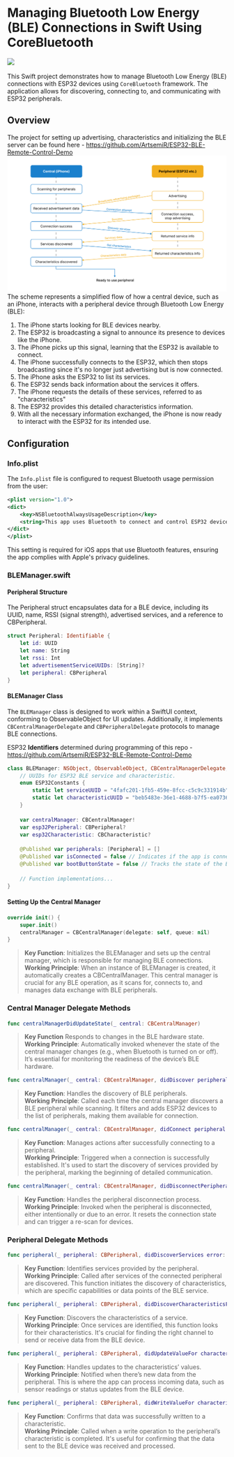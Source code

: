 # Managing Bluetooth Low Energy (BLE) Connections in Swift Using CoreBluetooth
![](Demo-960-720-12.gif)

This Swift project demonstrates how to manage Bluetooth Low Energy (BLE) connections with ESP32 devices using ```CoreBluetooth``` framework. The application allows for discovering, connecting to, and communicating with ESP32 peripherals.

## Overview
The project for setting up advertising, characteristics and initializing the BLE server can be found here - https://github.com/ArtsemiR/ESP32-BLE-Remote-Control-Demo
![](ble_scheme.png)
The scheme represents a simplified flow of how a central device, such as an iPhone, interacts with a peripheral device through Bluetooth Low Energy (BLE):
1. The iPhone starts looking for BLE devices nearby.
2. The ESP32 is broadcasting a signal to announce its presence to devices like the iPhone.
3. The iPhone picks up this signal, learning that the ESP32 is available to connect.
4. The iPhone successfully connects to the ESP32, which then stops broadcasting since it's no longer just advertising but is now connected.
5. The iPhone asks the ESP32 to list its services.
6. The ESP32 sends back information about the services it offers.
7. The iPhone requests the details of these services, referred to as "characteristics"
8. The ESP32 provides this detailed characteristics information.
9. With all the necessary information exchanged, the iPhone is now ready to interact with the ESP32 for its intended use.

## Configuration

### Info.plist

The `Info.plist` file is configured to request Bluetooth usage permission from the user:

```xml
<plist version="1.0">
<dict>
    <key>NSBluetoothAlwaysUsageDescription</key>
    <string>This app uses Bluetooth to connect and control ESP32 devices.</string>
</dict>
</plist>
```
This setting is required for iOS apps that use Bluetooth features, ensuring the app complies with Apple's privacy guidelines.


### BLEManager.swift
#### Peripheral Structure
The Peripheral struct encapsulates data for a BLE device, including its UUID, name, RSSI (signal strength), advertised services, and a reference to CBPeripheral.

```swift
struct Peripheral: Identifiable {
    let id: UUID
    let name: String
    let rssi: Int
    let advertisementServiceUUIDs: [String]?
    let peripheral: CBPeripheral
}
```

#### BLEManager Class
The ```BLEManager``` class is designed to work within a SwiftUI context, conforming to ObservableObject for UI updates. Additionally, it implements ```CBCentralManagerDelegate``` and ```CBPeripheralDelegate``` protocols to manage BLE connections.

ESP32 **Identifiers** determined during programming of this repo - https://github.com/ArtsemiR/ESP32-BLE-Remote-Control-Demo
```swift
class BLEManager: NSObject, ObservableObject, CBCentralManagerDelegate, CBPeripheralDelegate {
    // UUIDs for ESP32 BLE service and characteristic.
    enum ESP32Constants {
        static let serviceUUID = "4fafc201-1fb5-459e-8fcc-c5c9c331914b"
        static let characteristicUUID = "beb5483e-36e1-4688-b7f5-ea07361b26a8"
    }

    var centralManager: CBCentralManager!
    var esp32Peripheral: CBPeripheral?
    var esp32Characteristic: CBCharacteristic?

    @Published var peripherals: [Peripheral] = []
    @Published var isConnected = false // Indicates if the app is connected to a peripheral.
    @Published var bootButtonState = false // Tracks the state of the BOOT button.

    // Function implementations...
}
```

#### Setting Up the Central Manager
```swift
override init() {
    super.init()
    centralManager = CBCentralManager(delegate: self, queue: nil)
}
```
>**Key Function**: Initializes the BLEManager and sets up the central manager, which is responsible for managing BLE connections.\
>**Working Principle**: When an instance of BLEManager is created, it automatically creates a CBCentralManager. This central manager is crucial for any BLE operation, as it scans for, connects to, and manages data exchange with BLE peripherals.

### Central Manager Delegate Methods

```swift
func centralManagerDidUpdateState(_ central: CBCentralManager)
```
>**Key Function** Responds to changes in the BLE hardware state.\
>**Working Principle**: Automatically invoked whenever the state of the central manager changes (e.g., when Bluetooth is turned on or off). It’s essential for monitoring the readiness of the device’s BLE hardware.

```swift
func centralManager(_ central: CBCentralManager, didDiscover peripheral: CBPeripheral, advertisementData: [String: Any], rssi RSSI: NSNumber)
```
>**Key Function**: Handles the discovery of BLE peripherals.\
>**Working Principle**: Called each time the central manager discovers a BLE peripheral while scanning. It filters and adds ESP32 devices to the list of peripherals, making them available for connection.

```swift
func centralManager(_ central: CBCentralManager, didConnect peripheral: CBPeripheral)
```
>**Key Function**: Manages actions after successfully connecting to a peripheral.\
>**Working Principle**: Triggered when a connection is successfully established. It's used to start the discovery of services provided by the peripheral, marking the beginning of detailed communication.

```swift
func centralManager(_ central: CBCentralManager, didDisconnectPeripheral peripheral: CBPeripheral, error: Error?)
```
>**Key Function**: Handles the peripheral disconnection process.\
>**Working Principle**: Invoked when the peripheral is disconnected, either intentionally or due to an error. It resets the connection state and can trigger a re-scan for devices.

### Peripheral Delegate Methods

```swift
func peripheral(_ peripheral: CBPeripheral, didDiscoverServices error: Error?)
```
>**Key Function**: Identifies services provided by the peripheral.\
>**Working Principle**: Called after services of the connected peripheral are discovered. This function initiates the discovery of characteristics, which are specific capabilities or data points of the BLE service.

```swift
func peripheral(_ peripheral: CBPeripheral, didDiscoverCharacteristicsFor service: CBService, error: Error?)
```
>**Key Function**: Discovers the characteristics of a service.\
>**Working Principle**: Once services are identified, this function looks for their characteristics. It's crucial for finding the right channel to send or receive data from the BLE device.

```swift
func peripheral(_ peripheral: CBPeripheral, didUpdateValueFor characteristic: CBCharacteristic, error: Error?)
```
>**Key Function**: Handles updates to the characteristics’ values.\
>**Working Principle**: Notified when there’s new data from the peripheral. This is where the app can process incoming data, such as sensor readings or status updates from the BLE device.

```swift
func peripheral(_ peripheral: CBPeripheral, didWriteValueFor characteristic: CBCharacteristic, error: Error?)
```
>**Key Function**: Confirms that data was successfully written to a characteristic.\
>**Working Principle**: Called when a write operation to the peripheral’s characteristic is completed. It's useful for confirming that the data sent to the BLE device was received and processed.
